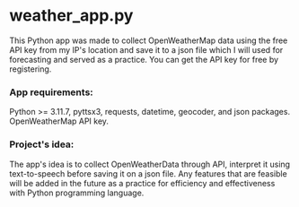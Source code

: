 # weather_app.py
This Python app was made to collect OpenWeatherMap data using the free API key from my IP's location and save it to a json file which I will used for forecasting and served as a practice. You can get the API key for free by registering.

### App requirements:
Python >= 3.11.7, pyttsx3, requests, datetime, geocoder, and json packages. OpenWeatherMap API key.

### Project's idea:
The app's idea is to collect OpenWeatherData through API, interpret it using text-to-speech before saving it on a json file. Any features that are feasible will be added in the future as a practice for efficiency and effectiveness with Python programming language.
